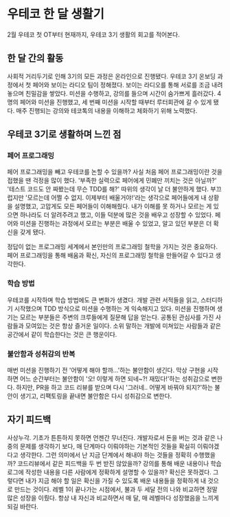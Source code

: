 # 우테코 한 달 생활기
2월 우테코 첫 OT부터 현재까지, 우테코 3기 생활의 회고를 적어본다.


## 한 달 간의 활동
사회적 거리두기로 인해 3기의 모든 과정은 온라인으로 진행됐다. 우테코 3기 온보딩 과정에서 첫 페어와 보이는 라디오 팀이 정해졌다.
보이는 라디오를 통해 서로를 조금 내려 놓으며 친밀감을 쌓았다. 미션을 수행하고, 강의를 들으며 시간이 숨가쁘게 흘러갔다.
4명의 페어와 미션을 진행했고, 세 번째 미션을 시작할 때부터 루터회관에 갈 수 있게 됐다.
매주 진행되는 강의와 테코톡의 내용을 이해하고 체화하기 위해 노력했다.


## 우테코 3기로 생활하며 느낀 점
### 페어 프로그래밍
페어 프로그래밍을 빼고 우테코를 논할 수 있을까? 사실 처음 페어 프로그래밍이란 것을 접했을 땐 걱정을 많이 했다.
'부족한 실력으로 페어에게 민폐만 끼치는 것은 아닐까?' '테스트 코드도 안 짜봤는데 무슨 TDD를 해?' 따위의 생각이 날 더 불안하게 했다.
부끄럽지만 '모르는데 어쩔 수 없지. 이제부터 배울거야!'라는 생각으로 페어들에게 내 상황을 설명했고, 고맙게도 모든 페어들이 이해해줬다.
내가 이해를 못 하거나 모르는 게 있으면 하나라도 더 알려주려고 했고, 이들 덕분에 많은 것을 배우고 성장할 수 있었다.
페어와 미션을 진행하는 과정에서 모르는 부분은 배울 수 있었고, 알고 있던 부분은 더 확신을 갖게 됐다.


정답이 없는 프로그래밍 세계에서 본인만의 프로그래밍 철학을 가지는 것은 중요하다.
페어 프로그래밍을 통해 배움과 확신, 자신의 프로그래밍 철학을 만들어갈 수 있다고 생각한다.

### 학습 방법
우테코를 시작하며 학습 방법에도 큰 변화가 생겼다.
개발 관련 서적들을 읽고, 스터디하기 시작했으며 TDD 방식으로 미션을 수행하는 게 익숙해지고 있다.
미션을 진행하며 생기는 모르는 부분들은 주변의 크루들에게 질문해 답을 얻는다.
공통된 관심사를 가진 사람들과 모여있는 것은 항상 즐거운 일이다.
소위 말하는 개발에 미쳐있는 사람들과 같은 공간에서 같이 학습한다는 것은 큰 행운이다.


### 불안함과 성취감의 반복
매번 미션을 진행하기 전 '어떻게 해야 할까...'하는 불안함이 생긴다.
막상 구현을 시작하면 어느 순간부터는 불안함이 '오! 이렇게 하면 되네~?! 재밌다!'하는 성취감으로 변한다.
하지만, PR을 하고 코드 리뷰를 받으며 다시 '그러네.. 어떻게 바꿔야 되지?'하는 불안이 생기고, 리팩토링을 끝내면 불안함은 다시 성취감으로 변한다.


## 자기 피드백
사상누각. 기초가 튼튼하지 못하면 언젠간 무너진다.
개발자로서 돈을 버는 것과 같은 나중의 문제를 생각하기 보다, 매 단계마다 이뤄야하는 기본적인 것들을 확실히 이뤄야겠다고 생각한다.
그런 의미에서 난 지금 단계에서 해내야 하는 것들을 정확히 수행했을까?
코드리뷰에서 같은 피드백을 두 번 받진 않았을까? 강의를 통해 배운 내용이나 학습로그에 작성한 내용을 다른 사람에게 정확하게 설명할 수 있을까?
확신은 못하겠다. 그렇다면 내가 지금 해야 할 일은 확신을 가질 수 있도록 배운 내용들을 정확하게 내 것으로 만드는 것이다.
레벨 1이 끝나가는 시점에서, 불과 두 세달 전의 나와 비교하면 정말 많은 성장을 이뤘다.
항상 내 자신과 비교하면서 매 달, 매 레벨마다 성장했음을 느끼게 되길 바란다.
